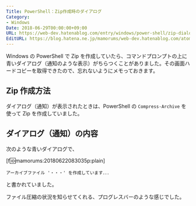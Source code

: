 ```yaml
---
Title: PowerShell：Zip作成時のダイアログ
Category:
- Windows
Date: 2018-06-29T00:00:00+09:00
URL: https://web-dev.hatenablog.com/entry/windows/power-shell/zip-dialog-using-compress-archive
EditURL: https://blog.hatena.ne.jp/mamorums/web-dev.hatenablog.com/atom/entry/17391345971656500723
---
```


Windows の PowerShell で Zip を作成していたら、コマンドプロンプトの上に青いダイアログ（通知のような表示）がちらつくことがありました。その画面ハードコピーを取得できたので、忘れないようにメモっておきます。


## Zip 作成方法
ダイアログ（通知）が表示されたときは、PowerShell の `Compress-Archive` を使って Zip を作成していました。


## ダイアログ（通知）の内容
次のような青いダイアログで、

[f:id:mamorums:20180622083035p:plain]

```
アーカイブファイル '・・・' を作成しています．．．
```

と書かれていました。

ファイル圧縮の状況を知らせてくれる、プログレスバーのような感じでした。

